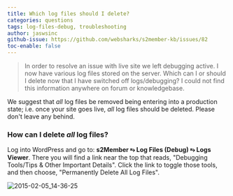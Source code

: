```yaml
---
title: Which log files should I delete?
categories: questions
tags: log-files-debug, troubleshooting
author: jaswsinc
github-issue: https://github.com/websharks/s2member-kb/issues/82
toc-enable: false
---
```


> In order to resolve an issue with live site we left debugging active. I now have various log files stored on the server.  Which can I or should I delete now that I have switched off logs/debugging?  I could not find this information anywhere on forum or knowledgebase.

We suggest that _all_ log files be removed being entering into a production state; i.e. once your site goes live, _all_ log files should be deleted. Please don't leave any behind.

### How can I delete _all_ log files?

Log into WordPress and go to: **s2Member ⥱ Log Files (Debug) ⥱ Logs Viewer**. There you will find a link near the top that reads, "Debugging Tools/Tips & Other Important Details". Click the link to toggle those tools, and then choose, "Permanently Delete All Log Files".

![2015-02-05_14-36-25](https://cloud.githubusercontent.com/assets/53005/6067733/a2095cf2-ad44-11e4-8d76-55d3b213a7f2.png)
